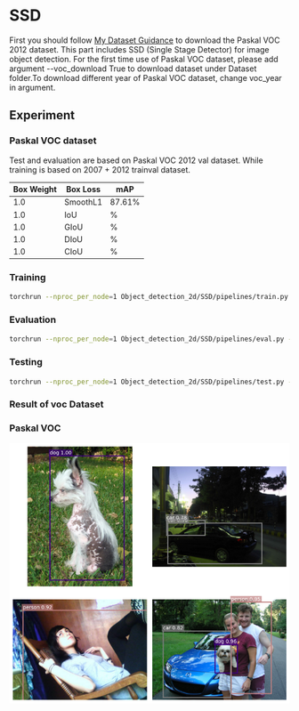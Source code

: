 # SSD #
First you should follow [My Dataset Guidance](https://github.com/tungyen/Deep_learning_CV/tree/master/Dataset) to download the Paskal VOC 2012 dataset. This part includes SSD (Single Stage Detector) for image object detection. For the first time use of Paskal VOC dataset, please add argument --voc_download True to download dataset under Dataset folder.To download different year of Paskal VOC dataset, change voc_year in argument.

## Experiment ##

### Paskal VOC dataset ###
Test and evaluation are based on Paskal VOC 2012 val dataset. While training is based on 2007 + 2012 trainval dataset.

| Box Weight | Box Loss | mAP |
|-----|----- |----------|
| 1.0 | SmoothL1 | 87.61% |
| 1.0 | IoU | % |
| 1.0 | GIoU  | % |
| 1.0 | DIoU | % |
| 1.0 | CIoU | % |

### Training ###
```bash
torchrun --nproc_per_node=1 Object_detection_2d/SSD/pipelines/train.py --experiment smooth_l1 --config Object_detection_2d/SSD/config/base.yaml
```

### Evaluation ###
```bash
torchrun --nproc_per_node=1 Object_detection_2d/SSD/pipelines/eval.py --experiment smooth_l1 --config Object_detection_2d/SSD/config/base.yaml
```

### Testing ###
```bash
torchrun --nproc_per_node=1 Object_detection_2d/SSD/pipelines/test.py --experiment smooth_l1 --config Object_detection_2d/SSD/config/base.yaml
```

### Result of voc Dataset ###

### Paskal VOC ###

![image](https://github.com/tungyen/Deep_learning_CV/blob/master/Object_detection_2d/SSD/runs/smooth_l1/SSD_VOC.png)